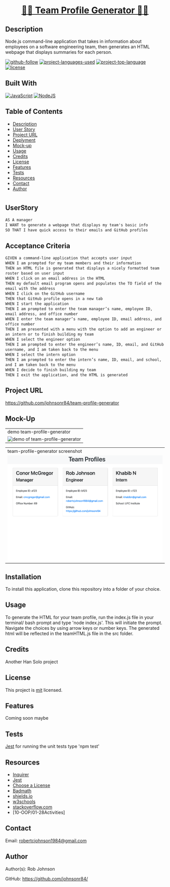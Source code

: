<h1 align="center"><a href=" https://johnsonr84.github.io/work-day-scheduler/">👩‍💻 Team Profile Generator 👨‍💻</a></h1>

  ## Description 
  Node.js command-line application that takes in information about employees on a software engineering team, then generates an HTML webpage that displays summaries for each person.

  [![github-follow](https://img.shields.io/github/followers/johnsonr84?label=Follow&logoColor=lightgrey&style=social)](https://github.com/johnsonr84)
  [![project-languages-used](https://img.shields.io/github/languages/count/johnsonr84/team-profile-generator?color=orange)](https://github.com/johnsonr84/readme-generator)
  [![project-top-language](https://img.shields.io/github/languages/top/johnsonr84/team-profile-generator?color=yellow)](https://github.com/johnsonr84/readme-generator)
  [![license](https://img.shields.io/badge/license-mit-brightgreen.svg)](https://choosealicense.com/licenses/mit/)

## Built With
[![JavaScript](https://img.shields.io/badge/JavaScript-323330?style=for-the-badge&logo=javascript&logoColor=F7DF1E)](https://www.javascript.com/)
[![NodeJS](https://img.shields.io/badge/Node.js-43853D?style=for-the-badge&logo=node.js&logoColor=white)](https://nodejs.org/en/)

  ## Table of Contents 
  * [Description](#Description)
  * [User Story](#UserStory)
  * [Project URL](#Project-URL)
  * [Deplyment](#Deployment)
  * [Mock-up](#Mock-up)
  * [Usage](#Usage)
  * [Credits](#Credits)
  * [License](#License)
  * [Features](#Features)
  * [Tests](#Tests)
  * [Resources](#Resources)
  * [Contact](#Contact)
  * [Author](#Author)
  #
  
   ## UserStory 
  ```
  AS A manager
  I WANT to generate a webpage that displays my team's basic info
  SO THAT I have quick access to their emails and GitHub profiles
  ```
  ## Acceptance Criteria
  ``` 
  GIVEN a command-line application that accepts user input
  WHEN I am prompted for my team members and their information
  THEN an HTML file is generated that displays a nicely formatted team roster based on user input
  WHEN I click on an email address in the HTML
  THEN my default email program opens and populates the TO field of the email with the address
  WHEN I click on the GitHub username
  THEN that GitHub profile opens in a new tab
  WHEN I start the application
  THEN I am prompted to enter the team manager’s name, employee ID, email address, and office number
  WHEN I enter the team manager’s name, employee ID, email address, and office number
  THEN I am presented with a menu with the option to add an engineer or an intern or to finish building my team
  WHEN I select the engineer option
  THEN I am prompted to enter the engineer’s name, ID, email, and GitHub username, and I am taken back to the menu
  WHEN I select the intern option
  THEN I am prompted to enter the intern’s name, ID, email, and school, and I am taken back to the menu
  WHEN I decide to finish building my team
  THEN I exit the application, and the HTML is generated
  ```
  ## Project URL
  https://github.com/johnsonr84/team-profile-generator

  ## Mock-Up
  <table>
  <tr>
     <td>demo team-profile-generator</td>
  </tr>
  <tr>
    <td><img src="img/team-profile.gif" width=500 alt="demo of team-profile-generator"></td>
  </tr>
  </table>
  <table>
    <tr>
      <td>team-profile-generator screenshot</td>
    </tr>
    <tr>
      <td><img src="img/team-profiles.png" width=500 alt="screenshot of team-profile-generator"></td>
  </tr>
  </table>

  ## Installation 
  To install this application, clone this repository into a folder of your choice.

  ## Usage 
  To generate the HTML for your team profile, run the index.js file in your terminal/ bash prompt and type 'node index.js'. This will initiate the prompt. Navigate the choices by using arrow keys or number keys. The generated html will be reflected in the teamHTML.js file in the src folder. 

  ## Credits 
  Another Han Solo project

  ## License 
  This project is [mit](https://choosealicense.com/licenses/mit/) licensed.

  ## Features
  Coming soon maybe 

  ## Tests
  [Jest](https://www.npmjs.com/package/jest) for running the unit tests type 'npm test' 

  ## Resources
    
  * [Inquirer](https://www.npmjs.com/package/inquirer) 
  * [Jest](https://www.npmjs.com/package/jest)
  * [Choose a License](https://choosealicense.com/)
  * [Badmath](https://img.shields.io/github/languages/top/nielsenjared/badmath)
  * [shields.io](https://shields.io/)
  * [w3schools](https://www.w3schools.com/)
  * [stackoverflow.com](https://stackoverflow.com/)
  * [10-OOP/01-28Activities]

  ## Contact
  Email: robertcjohnson1984@gmail.com 

  ## Author
  Author(s): Rob Johnson  

  GitHub: https://github.com/johnsonr84/ 